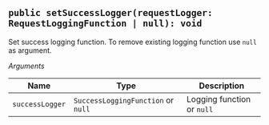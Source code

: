 ## `public setSuccessLogger(requestLogger: RequestLoggingFunction | null): void`

Set success logging function. To remove existing logging function use `null` as argument.

_Arguments_

| Name            | Type                               | Description                |
| --------------- | ---------------------------------- | -------------------------- |
| `successLogger` | `SuccessLoggingFunction` or `null` | Logging function or `null` |
